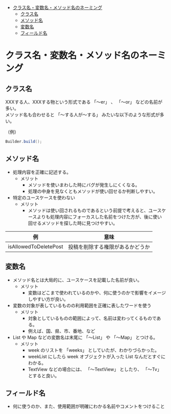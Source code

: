 - [クラス名・変数名・メソッド名のネーミング](#クラス名変数名メソッド名のネーミング)
  - [クラス名](#クラス名)
  - [メソッド名](#メソッド名)
  - [変数名](#変数名)
  - [フィールド名](#フィールド名)


# クラス名・変数名・メソッド名のネーミング

## クラス名

XXXする人、XXXする物という形式である 「～er」 、 「～or」 などの名前が多い。  
メソッド名も合わせると 「～する人が～する」 みたいな以下のような形式が多い。

（例）
```Java
Builder.build();
```


## メソッド名

- 処理内容を正確に記述する。
  - メリット
    - メソッドを使いまわした時にバグが発生しにくくなる。
    - 処理の中身を見なくともメソッドが使い回せるか判断しやすい。
- 特定のユースケースを使わない
  - メリット
    - メソッドは使い回されるものであるという前提で考えると、ユースケースよりも処理内容にフォーカスした名前をつけた方が、後に使い回せるメソッドを探した時に見つけやすい。

| 例                    | 意味                             |
| --------------------- | -------------------------------- |
| isAllowedToDeletePost | 投稿を削除する権限があるかどうか |


## 変数名

- メソッド名とは大局的に、ユースケースを記載した名前が良い。
  - メリット
    - 変数はどこまで使われているのかや、何に使うのかで影響をイメージしやすい方が良い。
- 変数の対象が表しているものの利用範囲を正確に表したワードを使う
  - メリット
    - 対象としているものの範囲によって、名前は変わってくるものである。
    - 例えば、国、県、市、番地、など
- List や Map などの変数名は末尾に 「～List」 や 「～Map」 とつける。
  - メリット
    - week のリストを 「weeks」 としていたが、わかりづらかった。
    - weekList にしたら week オブジェクトが入った List なんだとすぐにわかる。
    - TextView などの場合には、 「～TextView」 としたり、 「～Tv」 とすると良い。


## フィールド名

- 何に使うのか、また、使用範囲が明確にわかる名前やコメントをつけること

